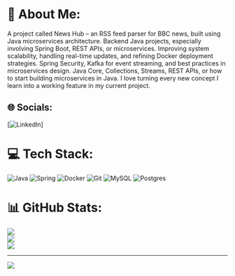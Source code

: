 # 💫 About Me:
A project called News Hub – an RSS feed parser for BBC news, built using Java microservices architecture. Backend Java projects, especially involving Spring Boot, REST APIs, or microservices. Improving system scalability, handling real-time updates, and refining Docker deployment strategies. Spring Security, Kafka for event streaming, and best practices in microservices design. Java Core, Collections, Streams, REST APIs, or how to start building microservices in Java. I love turning every new concept I learn into a working feature in my current project.


## 🌐 Socials:
[![LinkedIn](www.linkedin.com/in/serhii-leniv-b86b4a365)] 

# 💻 Tech Stack:
![Java](https://img.shields.io/badge/java-%23ED8B00.svg?style=for-the-badge&logo=openjdk&logoColor=white) ![Spring](https://img.shields.io/badge/spring-%236DB33F.svg?style=for-the-badge&logo=spring&logoColor=white) ![Docker](https://img.shields.io/badge/docker-%230db7ed.svg?style=for-the-badge&logo=docker&logoColor=white) ![Git](https://img.shields.io/badge/git-%23F05033.svg?style=for-the-badge&logo=git&logoColor=white) ![MySQL](https://img.shields.io/badge/mysql-4479A1.svg?style=for-the-badge&logo=mysql&logoColor=white) ![Postgres](https://img.shields.io/badge/postgres-%23316192.svg?style=for-the-badge&logo=postgresql&logoColor=white)
# 📊 GitHub Stats:
![](https://github-readme-stats.vercel.app/api?username=Sheruq&theme=dark&hide_border=false&include_all_commits=false&count_private=false)<br/>
![](https://nirzak-streak-stats.vercel.app/?user=Sheruq&theme=dark&hide_border=false)<br/>
![](https://github-readme-stats.vercel.app/api/top-langs/?username=Sheruq&theme=dark&hide_border=false&include_all_commits=false&count_private=false&layout=compact)

---
[![](https://visitcount.itsvg.in/api?id=Sheruq&icon=0&color=0)](https://visitcount.itsvg.in)
